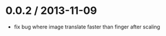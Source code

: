 
0.0.2 / 2013-11-09
==================

 * fix bug where image translate faster than finger after scaling
